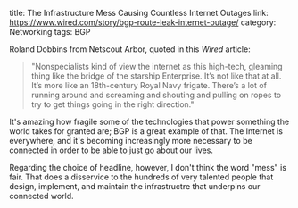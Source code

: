 title: The Infrastructure Mess Causing Countless Internet Outages
link: https://www.wired.com/story/bgp-route-leak-internet-outage/
category: Networking
tags: BGP

Roland Dobbins from Netscout Arbor, quoted in this _Wired_ article:

> "Nonspecialists kind of view the internet as this high-tech, gleaming thing like the bridge of the starship Enterprise. It’s not like that at all. It’s more like an 18th-century Royal Navy frigate. There’s a lot of running around and screaming and shouting and pulling on ropes to try to get things going in the right direction."

It's amazing how fragile some of the technologies that power something the world takes for granted are; BGP is a great example of that. The Internet is everywhere, and it's becoming increasingly more necessary to be connected in order to be able to just go about our lives.

Regarding the choice of headline, however, I don't think the word "mess" is fair. That does a disservice to the hundreds of very talented people that design, implement, and maintain the infrastructre that underpins our connected world. 
